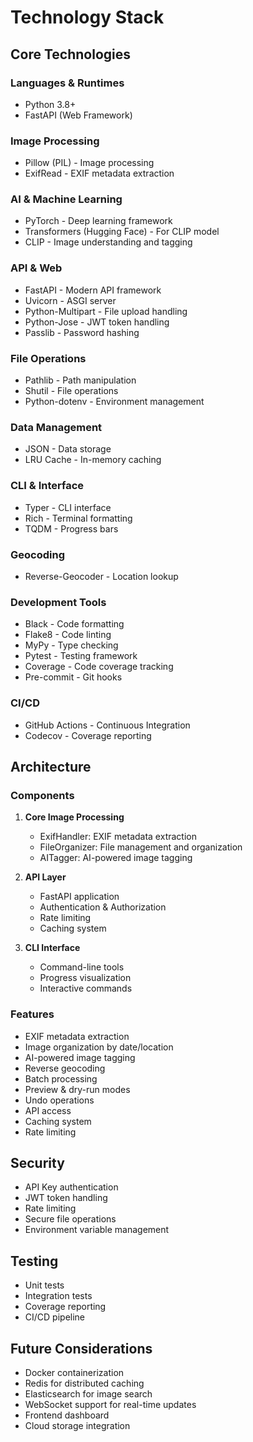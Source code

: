 # Technology Stack

## Core Technologies

### Languages & Runtimes
- Python 3.8+
- FastAPI (Web Framework)

### Image Processing
- Pillow (PIL) - Image processing
- ExifRead - EXIF metadata extraction

### AI & Machine Learning
- PyTorch - Deep learning framework
- Transformers (Hugging Face) - For CLIP model
- CLIP - Image understanding and tagging

### API & Web
- FastAPI - Modern API framework
- Uvicorn - ASGI server
- Python-Multipart - File upload handling
- Python-Jose - JWT token handling
- Passlib - Password hashing

### File Operations
- Pathlib - Path manipulation
- Shutil - File operations
- Python-dotenv - Environment management

### Data Management
- JSON - Data storage
- LRU Cache - In-memory caching

### CLI & Interface
- Typer - CLI interface
- Rich - Terminal formatting
- TQDM - Progress bars

### Geocoding
- Reverse-Geocoder - Location lookup

### Development Tools
- Black - Code formatting
- Flake8 - Code linting
- MyPy - Type checking
- Pytest - Testing framework
- Coverage - Code coverage tracking
- Pre-commit - Git hooks

### CI/CD
- GitHub Actions - Continuous Integration
- Codecov - Coverage reporting

## Architecture

### Components
1. **Core Image Processing**
   - ExifHandler: EXIF metadata extraction
   - FileOrganizer: File management and organization
   - AITagger: AI-powered image tagging

2. **API Layer**
   - FastAPI application
   - Authentication & Authorization
   - Rate limiting
   - Caching system

3. **CLI Interface**
   - Command-line tools
   - Progress visualization
   - Interactive commands

### Features
- EXIF metadata extraction
- Image organization by date/location
- AI-powered image tagging
- Reverse geocoding
- Batch processing
- Preview & dry-run modes
- Undo operations
- API access
- Caching system
- Rate limiting

## Security
- API Key authentication
- JWT token handling
- Rate limiting
- Secure file operations
- Environment variable management

## Testing
- Unit tests
- Integration tests
- Coverage reporting
- CI/CD pipeline

## Future Considerations
- Docker containerization
- Redis for distributed caching
- Elasticsearch for image search
- WebSocket support for real-time updates
- Frontend dashboard
- Cloud storage integration
